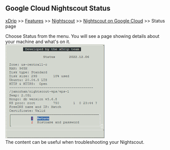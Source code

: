## Google Cloud Nightscout Status
[xDrip](../../README.md) >> [Features](../Features_page) >> [Nightscout](../Nightscout_page) >> [Nightscout on Google Cloud](./GoogleCloud) >> Status page  
  
Choose Status from the menu.  You will see a page showing details about your machine and what's on it.  
![](./images/Status.png)  
The content can be useful when troubleshooting your Nightscout.  
  
